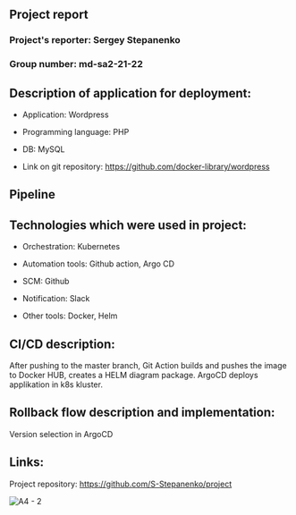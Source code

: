 ## Project report

### Project's reporter: Sergey Stepanenko

### Group number: md-sa2-21-22

## Description of application for deployment:

- Application: Wordpress

- Programming language: PHP

- DB: MySQL

- Link on git repository: https://github.com/docker-library/wordpress

## Pipeline


## Technologies which were used in project:

- Orchestration: 
Kubernetes

- Automation tools:
Github action, Argo CD

- SCM:
Github

- Notification:
Slack

- Other tools:
 Docker, Helm

## CI/CD description:
After pushing to the master branch, Git Action builds and pushes the image to Docker HUB, creates a HELM diagram package. ArgoCD deploys applikation in k8s kluster.

## Rollback flow description and implementation:

Version selection in ArgoCD


## Links:

Project repository: https://github.com/S-Stepanenko/project

![A4 - 2](https://user-images.githubusercontent.com/49452234/194337279-ecaea975-3506-4413-b381-9807821ef965.jpg)
